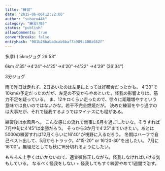 ```yaml
---
title: "練習"
date: '2015-06-06T12:22:00'
author: "subaru44k"
category: "練習(強)"
status: "publish"
allowComments: true
convertBreaks: false
entryHash: "981b28baba3cab6baf7a989c300a652f"
---
```

多摩川
5kmジョグ
29'53"

6km
4'35"→4'24"→4'25"→4'20"→4'22"
→4'29"
(26'34")

3分ジョグ

雨で昨日は走れず。2日あいたのは左足にとっては好都合だったかも。
4'30"で10kmの予定だったのだが、左足の不安からやめといた。怪我の影響よりは、筋力不足を疑っている。
ま、12キロくらい走ったので、徐々に距離増やすという意味では良いのではないかな。若干不完全燃焼だが。
決めた練習をやり通すのは大事だが、それで怪我するようではマイナスにも程がある。

練習後は水風呂へ。
こんな感じの流れで無事に6月を過ごしたいな。そうすれば7月中旬に4'45"は楽勝だろう。
そっから3か月で4'25"までいきたい。あとは5000の練習すれば12月くらいに16'40"が視野に入るだろう。
冬期はハーフで自己ベスト出して、5月からトラック。4'15-20" or 16'20-30"を出したい。
7月に16'00"。無理だとしても秋に16分切れるようにしたい。

もちろん上手くはいかないので、適宜微修正しながら。怪我しなければいける気もしている。
なるべく怪我をしない + 怪我してもすぐ練習やめて1週間で治す。
